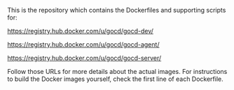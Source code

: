 This is the repository which contains the Dockerfiles and supporting scripts for:

https://registry.hub.docker.com/u/gocd/gocd-dev/

https://registry.hub.docker.com/u/gocd/gocd-agent/

https://registry.hub.docker.com/u/gocd/gocd-server/


Follow those URLs for more details about the actual images. For instructions to build the Docker images yourself, check
the first line of each Dockerfile.
